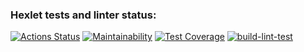 ### Hexlet tests and linter status:
[![Actions Status](https://github.com/AlekseyIvanyukov/frontend-project-46/actions/workflows/hexlet-check.yml/badge.svg)](https://github.com/AlekseyIvanyukov/frontend-project-46/actions)
[![Maintainability](https://api.codeclimate.com/v1/badges/b905994ed73974b6da39/maintainability)](https://codeclimate.com/github/AlekseyIvanyukov/frontend-project-46/maintainability)
[![Test Coverage](https://api.codeclimate.com/v1/badges/b905994ed73974b6da39/test_coverage)](https://codeclimate.com/github/AlekseyIvanyukov/frontend-project-46/test_coverage)
[![build-lint-test](https://github.com/AlekseyIvanyukov/frontend-project-46/actions/workflows/build-lint-test.yml/badge.svg)](https://github.com/AlekseyIvanyukov/frontend-project-46/actions/workflows/build-lint-test.yml)